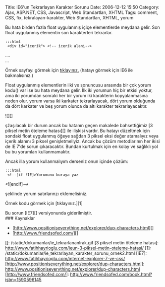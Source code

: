 Title: IE6&#039;un Tekrarlayan Karakter Sorunu
Date: 2006-12-12 15:50
Category: Ajax, ASP.NET, CSS, Javascript, Web Standartları, XHTML
Tags: comment, CSS, fix, tekralayan-karakter, Web Standartları, XHTML, yorum

Bu hata birden fazla float uygulanmış içiçe elementlerde meydana gelir.
Son float uygulanmış elementin son karakterleri tekrarlar.

	:::html
	 <div id="icerik"> <!-- icerik alani-->
<div id="anaIcerik"> .... </div><!-- anaIcerik sonu --> <!--
sagkolon baslangici --> <div id="sagKolon"> ... </div> </div>


Örnek sayfayı görmek için [tıklayınız.][] (hatayı görmek için IE6 ile
bakmalısınız.)

Float uygulanmış elementlerin ilki ve sonuncusu arasında bir çok yorum
kodu(<!-- bunun gibi -->) var ise bu hata meydana gelir. İlk iki
yorumun hiç bir etkisi yoktur, ama iki yorumdan sonraki her bir yorum
iki karakterin kopyalanmasına neden olur. yorum varsa iki karkater
tekrarlayacak, dört yorum olduğunda da dört karkater ve beş yorum olunca
da altı karakter tekrarlayacaktır.

![][]

şžaşılacak bir durum ancak bu hatanın geçen makalede bahsettiğimiz [3
piksel metin öteleme hatası][] ile ilişkisi vardır. Bu hatayı düzeltmek
için sondaki float uygulanmış öğeye sağdan 3 piksel eksi değer
atamalıyız veya içerik alanını 3 piksel genişletmeliyiz. Ancak bu çözüm
metodlarının her ikisi de IE 7'de sorun çıkaracaktır. Bundan kurtulmak
için en kolay ve sağlıklı yol bu bu yorumları kullanmamaktır.

Ancak illa yorum kullanmalıyım derseniz onun içinde çözüm:

	:::html
	 <!--[if !IE]>Yorumunu buraya yaz
<![endif]--> 

şeklinde yorum satırlarınzı eklemelisiniz.

Örnek kodu görmek için [tıklayınız.][1]

<div class="ekstrabilgi">
Bu sorun [IE7][] versiyonunda giderilmiştir.

</div>
### Kaynaklar

-   [http://www.positioniseverything.net/explorer/dup-characters.html][]
-   [http://www.friendsofed.com/][]

</p>

  [tıklayınız.]: /static/dokumanlar/ie_tekrarlayan_karakter_sorunu_ornek.html
  []: /static/dokumanlar/ie_tekrarlananlrak.gif
  [3 piksel metin öteleme hatası]: http://www.fatihhayrioglu.com/ieun-3-piksel-metin-oteleme-hatasi/
  [1]: /static/dokumanlar/ie_tekrarlayan_karakter_sorunu_ornek2.html
  [IE7]: http://www.fatihhayrioglu.com/internet-explorer-7-ve-css/
  [http://www.positioniseverything.net/explorer/dup-characters.html]: http://www.positioniseverything.net/explorer/dup-characters.html
  [http://www.friendsofed.com/]: http://www.friendsofed.com/book.html?isbn=1590596145
